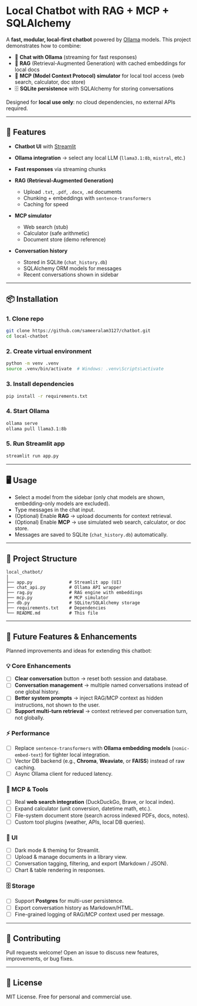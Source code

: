 # Local Chatbot with RAG + MCP + SQLAlchemy

A **fast, modular, local-first chatbot** powered by [Ollama](https://ollama.ai/) models.
This project demonstrates how to combine:

- 🧠 **Chat with Ollama** (streaming for fast responses)
- 📄 **RAG** (Retrieval-Augmented Generation) with cached embeddings for local docs
- 🔌 **MCP (Model Context Protocol) simulator** for local tool access (web search, calculator, doc store)
- 🗄️ **SQLite persistence** with SQLAlchemy for storing conversations

Designed for **local use only**: no cloud dependencies, no external APIs required.

---

## 🚀 Features

- **Chatbot UI** with [Streamlit](https://streamlit.io/)
- **Ollama integration** → select any local LLM (`llama3.1:8b`, `mistral`, etc.)
- **Fast responses** via streaming chunks
- **RAG (Retrieval-Augmented Generation)**

  - Upload `.txt`, `.pdf`, `.docx`, `.md` documents
  - Chunking + embeddings with `sentence-transformers`
  - Caching for speed

- **MCP simulator**

  - Web search (stub)
  - Calculator (safe arithmetic)
  - Document store (demo reference)

- **Conversation history**

  - Stored in SQLite (`chat_history.db`)
  - SQLAlchemy ORM models for messages
  - Recent conversations shown in sidebar

---

## 📦 Installation

### 1. Clone repo

```bash
git clone https://github.com/sameeralam3127/chatbot.git
cd local-chatbot
```

### 2. Create virtual environment

```bash
python -m venv .venv
source .venv/bin/activate  # Windows: .venv\Scripts\activate
```

### 3. Install dependencies

```bash
pip install -r requirements.txt
```

### 4. Start Ollama

```bash
ollama serve
ollama pull llama3.1:8b
```

### 5. Run Streamlit app

```bash
streamlit run app.py
```

---

## 🖥️ Usage

- Select a model from the sidebar (only chat models are shown, embedding-only models are excluded).
- Type messages in the chat input.
- (Optional) Enable **RAG** → upload documents for context retrieval.
- (Optional) Enable **MCP** → use simulated web search, calculator, or doc store.
- Messages are saved to SQLite (`chat_history.db`) automatically.

---

## 📂 Project Structure

```
local_chatbot/
│
├── app.py              # Streamlit app (UI)
├── chat_api.py         # Ollama API wrapper
├── rag.py              # RAG engine with embeddings
├── mcp.py              # MCP simulator
├── db.py               # SQLite/SQLAlchemy storage
├── requirements.txt    # Dependencies
└── README.md           # This file
```

---

## 🔮 Future Features & Enhancements

Planned improvements and ideas for extending this chatbot:

### 💡 Core Enhancements

- [ ] **Clear conversation** button → reset both session and database.
- [ ] **Conversation management** → multiple named conversations instead of one global history.
- [ ] **Better system prompts** → inject RAG/MCP context as hidden instructions, not shown to the user.
- [ ] **Support multi-turn retrieval** → context retrieved per conversation turn, not globally.

### ⚡ Performance

- [ ] Replace `sentence-transformers` with **Ollama embedding models** (`nomic-embed-text`) for tighter local integration.
- [ ] Vector DB backend (e.g., **Chroma**, **Weaviate**, or **FAISS**) instead of raw caching.
- [ ] Async Ollama client for reduced latency.

### 🔌 MCP & Tools

- [ ] Real **web search integration** (DuckDuckGo, Brave, or local index).
- [ ] Expand calculator (unit conversion, datetime math, etc.).
- [ ] File-system document store (search across indexed PDFs, docs, notes).
- [ ] Custom tool plugins (weather, APIs, local DB queries).

### 🎨 UI

- [ ] Dark mode & theming for Streamlit.
- [ ] Upload & manage documents in a library view.
- [ ] Conversation tagging, filtering, and export (Markdown / JSON).
- [ ] Chart & table rendering in responses.

### 🗄️ Storage

- [ ] Support **Postgres** for multi-user persistence.
- [ ] Export conversation history as Markdown/HTML.
- [ ] Fine-grained logging of RAG/MCP context used per message.

---

## 🤝 Contributing

Pull requests welcome! Open an issue to discuss new features, improvements, or bug fixes.

---

## 📜 License

MIT License. Free for personal and commercial use.
